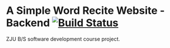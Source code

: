 # A Simple Word Recite Website - Backend [![Build Status](https://www.travis-ci.org/yzyDavid/bs-backend.svg?branch=master)](https://www.travis-ci.org/yzyDavid/bs-backend)
ZJU B/S software development course project.


